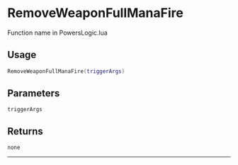 # RemoveWeaponFullManaFire
Function name in PowersLogic.lua
## Usage
```lua
RemoveWeaponFullManaFire(triggerArgs)
```
## Parameters
`triggerArgs`
## Returns
`none`

---
